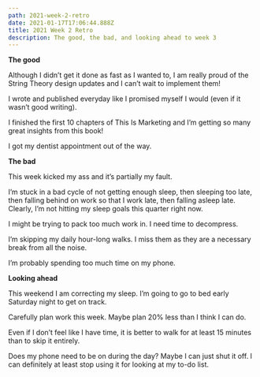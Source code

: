 ```yaml
---
path: 2021-week-2-retro
date: 2021-01-17T17:06:44.888Z
title: 2021 Week 2 Retro
description: The good, the bad, and looking ahead to week 3
---
```

**The good**

Although I didn’t get it done as fast as I wanted to, I am really proud of the String Theory design updates and I can’t wait to implement them!

I wrote and published everyday like I promised myself I would (even if it wasn’t good writing).

I finished the first 10 chapters of This Is Marketing and I’m getting so many great insights from this book!

I got my dentist appointment out of the way.

**The bad**

This week kicked my ass and it’s partially my fault. 

I’m stuck in a bad cycle of not getting enough sleep, then sleeping too late, then falling behind on work so that I work late, then falling asleep late. Clearly, I’m not hitting my sleep goals this quarter right now.

I might be trying to pack too much work in. I need time to decompress.

I’m skipping my daily hour-long walks. I miss them as they are a necessary break from all the noise.

I’m probably spending too much time on my phone.

**Looking ahead**

This weekend I am correcting my sleep. I’m going to go to bed early Saturday night to get on track.

Carefully plan work this week. Maybe plan 20% less than I think I can do.

Even if I don’t feel like I have time, it is better to walk for at least 15 minutes than to skip it entirely.

Does my phone need to be on during the day? Maybe I can just shut it off. I can definitely at least stop using it for looking at my to-do list.